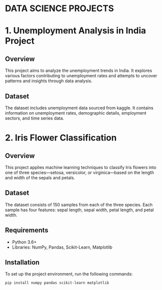 # DATA SCIENCE PROJECTS 
# 1. Unemployment Analysis in India Project
## Overview
This project aims to analyze the unemployment trends in India. It explores various factors contributing to unemployment rates and attempts to uncover patterns and insights through data analysis.

## Dataset
The dataset includes unemployment data sourced from kaggle. It contains information on unemployment rates, demographic details, employment sectors, and time series data.

# 2. Iris Flower Classification

## Overview
This project applies machine learning techniques to classify Iris flowers into one of three species—setosa, versicolor, or virginica—based on the length and width of the sepals and petals.

## Dataset
The dataset consists of 150 samples from each of the three species. Each sample has four features: sepal length, sepal width, petal length, and petal width.

## Requirements
- Python 3.6+
- Libraries: NumPy, Pandas, Scikit-Learn, Matplotlib

## Installation
To set up the project environment, run the following commands:
```bash
pip install numpy pandas scikit-learn matplotlib

